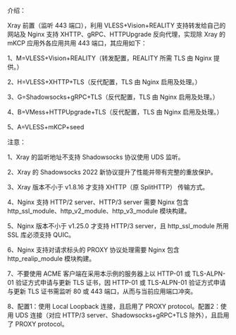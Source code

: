 介绍：

Xray 前置（监听 443 端口），利用 VLESS+Vision+REALITY 支持转发给自己的网站及 Nginx 支持 XHTTP、gRPC、HTTPUpgrade 反向代理，实现除 Xray 的 mKCP 应用外各应用共用 443 端口，其应用如下：

1、M=VLESS+Vision+REALITY（转发配置，REALITY 所需 TLS 由 Nginx 提供。）

2、H=VLESS+XHTTP+TLS（反代配置，TLS 由 Nginx 启用及处理。）

3、G=Shadowsocks+gRPC+TLS（反代配置，TLS 由 Nginx 启用及处理。）

4、B=VMess+HTTPUpgrade+TLS（反代配置，TLS 由 Nginx 启用及处理。）

5、A=VLESS+mKCP+seed

注意：

1、Xray 的监听地址不支持 Shadowsocks 协议使用 UDS 监听。

2、Xray 的 Shadowsocks 2022 新协议提升了性能并带有完整的重放保护。

3、Xray 版本不小于 v1.8.16 才支持 XHTTP（原 SplitHTTP） 传输方式。

4、Nginx 支持 HTTP/2 server、HTTP/3 server 需要 Nginx 包含 http_ssl_module、http_v2_module、http_v3_module 模块构建。

5、Nginx 版本不小于 v1.25.0 才支持 HTTP/3 server，且 http_ssl_module 所用 SSL 库必须支持 QUIC。

6、Nginx 支持对请求标头的 PROXY 协议处理需要 Nginx 包含 http_realip_module 模块构建。

7、不要使用 ACME 客户端在采用本示例的服务器上以 HTTP-01 或 TLS-ALPN-01 验证方式申请与更新 TLS 证书，因 HTTP-01 或 TLS-ALPN-01 验证方式申请与更新 TLS 证书需监听 80 或 443 端口，从而与当前应用端口冲突。

8、配置1：使用 Local Loopback 连接，且启用了 PROXY protocol。配置2：使用 UDS 连接（对应 HTTP/3 server、Shadowsocks+gRPC+TLS 除外），且启用了 PROXY protocol。
